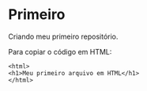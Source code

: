 # Primeiro
Criando meu primeiro repositório.

Para copiar o código em HTML:
````
<html>
<h1>Meu primeiro arquivo em HTML</h1>
</html>
````
